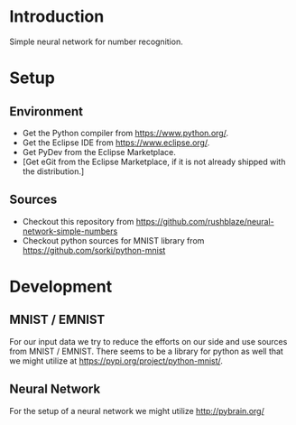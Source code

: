 # Introduction
Simple neural network for number recognition.

# Setup
## Environment
* Get the Python compiler from https://www.python.org/.
* Get the Eclipse IDE from https://www.eclipse.org/.
* Get PyDev from the Eclipse Marketplace.
* [Get eGit from the Eclipse Marketplace, if it is not already shipped with the distribution.]
## Sources
* Checkout this repository from https://github.com/rushblaze/neural-network-simple-numbers
* Checkout python sources for MNIST library from https://github.com/sorki/python-mnist

# Development
## MNIST / EMNIST
For our input data we try to reduce the efforts on our side and use sources from MNIST / EMNIST. There seems to be a library for python as well that we might utilize at https://pypi.org/project/python-mnist/.

## Neural Network
For the setup of a neural network we might utilize  http://pybrain.org/

